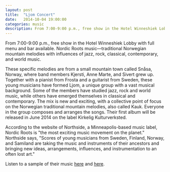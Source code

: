 ```yaml
---
layout: post
title:  "Ljom Concert"
date:   2014-10-04 19:00:00
categories: music
description: From 7:00-9:00 p.m., free show in the Hotel Winneshiek Lobby with full menu and bar available. Nordic Roots music—traditional Norwegian mountain melodies with influences of jazz, rock, classical, contemporary, and world music.
---
```

From 7:00-9:00 p.m., free show in the Hotel Winneshiek Lobby with full menu and bar available. Nordic Roots music—traditional Norwegian mountain melodies with influences of jazz, rock, classical, contemporary, and world music.

These specific melodies are from a small mountain town called Snåsa, Norway, where band members Kjersti, Anne Marte, and Sivert grew up. Together with a pianist from Frosta and a guitarist from Sweden, these young musicians have formed Ljom, a unique group with a vast musical background. Some of the members have studied jazz, rock and world music, while others have emerged themselves in classical and contemporary. The mix is new and exciting, with a collective point of focus on the Norwegian traditional mountain melodies, also called Kauk. Everyone in the group composes and arranges the songs. Their first album will be released in June 2014 on the label Kirkelig Kulturverksted.

According to the website of Northside, a Minneapolis-based music label, Nordic Roots is "the most exciting music movement on the planet." Northside says, "Scores of young musicians from Sweden, Finland, Norway, and Samiland are taking the music and instruments of their ancestors and bringing new ideas, arrangements, influences, and instrumentation to an often lost art."

Listen to a sample of their music [here](http://www.ljom.net/#!about/cjg9) and [here](https://www.youtube.com/watch?v=-6EJWsye2gc).
